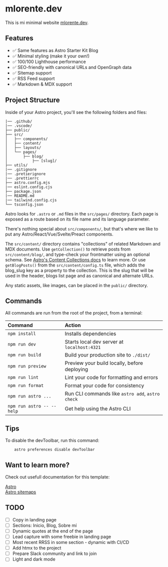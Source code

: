 # mlorente.dev

This is mi minimal website [mlorente.dev](https://mlorente.dev).

## Features

- ✅ Same features as Astro Starter Kit Blog
- ✅ Minimal styling (make it your own!)
- ✅ 100/100 Lighthouse performance
- ✅ SEO-friendly with canonical URLs and OpenGraph data
- ✅ Sitemap support
- ✅ RSS Feed support
- ✅ Markdown & MDX support

## Project Structure

Inside of your Astro project, you'll see the following folders and files:

```text
|── .github/
|── .vscode/
├── public/
├── src/
│   ├── components/
│   ├── content/
│   ├── layouts/
│   └── pages/
│       ├── blog/
│           ├── [slug]/
├── utils/
|── .gitignore
|── .pretierignore
|── .prettierrc
├── astro.config.mjs
|── eslint.config.cjs
├── package.json
|── README.md
|── tailwind.config.cjs
└── tsconfig.json
```

Astro looks for `.astro` or `.md` files in the `src/pages/` directory. Each page is exposed as a route based on its file name and its language parameter.

There's nothing special about `src/components/`, but that's where we like to put any Astro/React/Vue/Svelte/Preact components.

The `src/content/` directory contains "collections" of related Markdown and MDX documents.
Use `getCollection()` to retrieve posts from `src/content/blog/`, and type-check your frontmatter using an optional schema. See [Astro's Content Collections docs](https://docs.astro.build/en/guides/content-collections/) to learn more.
Or use `getBlogPosts()` from the `src/content/config.ts` file, which adds the blog_slug key as a property to the collection. This is the slug that will be used in the header, blogs list page and as canonical and alternate URLs.

Any static assets, like images, can be placed in the `public/` directory.

## Commands

All commands are run from the root of the project, from a terminal:

| Command                   | Action                                           |
| :------------------------ | :----------------------------------------------- |
| `npm install`             | Installs dependencies                            |
| `npm run dev`             | Starts local dev server at `localhost:4321`      |
| `npm run build`           | Build your production site to `./dist/`          |
| `npm run preview`         | Preview your build locally, before deploying     |
| `npm run lint`            | Lint your code for formatting and errors         |
| `npm run format`          | Format your code for consistency                 |
| `npm run astro ...`       | Run CLI commands like `astro add`, `astro check` |
| `npm run astro -- --help` | Get help using the Astro CLI                     |

## Tips

To disable the devToolbar, run this command:

```shell
    astro preferences disable devToolbar
```

## Want to learn more?

Check out usefull documentation for this template:

[Astro](https://docs.astro.build)  
[Astro sitemaps](https://docs.astro.build/en/guides/integrations-guide/sitemap/)

## TODO

- [ ] Copy in landing page
- [ ] Sections: Inicio, Blog, Sobre mí
- [ ] Dynamic quotes at the end of the page
- [ ] Lead capture with some freebie in landing page
- [ ] Most recent RRSS in some section - dynamic with CI/CD
- [ ] Add htmx to the project
- [ ] Prepare Slack community and link to join
- [ ] Light and dark mode
